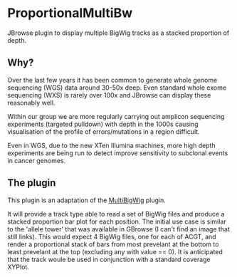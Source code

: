 # ProportionalMultiBw
JBrowse plugin to display multiple BigWig tracks as a stacked proportion of depth.

## Why?
Over the last few years it has been common to generate whole genome sequencing (WGS) data
around 30-50x deep.  Even standard whole exome sequencing (WXS) is rarely over 100x and
JBrowse can display these reasonably well.

Within our group we are more regularly carrying out amplicon sequencing experiments (targeted pulldown)
with depth in the 1000s causing visualisation of the profile of errors/mutations in a region difficult.

Even in WGS, due to the new XTen Illumina machines, more high depth experiments are being run to detect
improve sensitivity to subclonal events in cancer genomes.

## The plugin
This plugin is an adaptation of the [MultiBigWig](https://github.com/elsiklab/multibigwig) plugin.

It will provide a track type able to read a set of BigWig files and produce a stacked proportion bar
plot for each position.  The initial use case is similar to the 'allele tower' that was available in
GBrowse (I can't find an image that still links).  This would expect 4 BigWig files, one for each of
ACGT, and render a proportional stack of bars from most prevelant at the bottom to least prevelant at
the top (excluding any with value == 0).  It is anticipated that the track woule be used in conjunction
with a standard coverage XYPlot.
